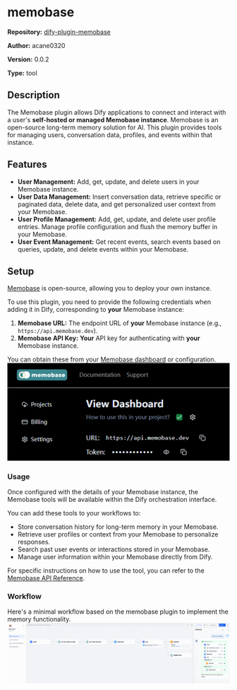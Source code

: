 # memobase

**Repository:** [dify-plugin-memobase](https://github.com/ACAne0320/dify-plugin-memobase)

**Author:** acane0320

**Version:** 0.0.2

**Type:** tool

## Description

The Memobase plugin allows Dify applications to connect and interact with a user's **self-hosted or managed Memobase instance**. Memobase is an open-source long-term memory solution for AI. This plugin provides tools for managing users, conversation data, profiles, and events within that instance.

## Features

*   **User Management:** Add, get, update, and delete users in your Memobase instance.
*   **User Data Management:** Insert conversation data, retrieve specific or paginated data, delete data, and get personalized user context from your Memobase.
*   **User Profile Management:** Add, get, update, and delete user profile entries. Manage profile configuration and flush the memory buffer in your Memobase.
*   **User Event Management:** Get recent events, search events based on queries, update, and delete events within your Memobase.

## Setup

[Memobase](https://github.com/memodb-io/memobase) is open-source, allowing you to deploy your own instance.

To use this plugin, you need to provide the following credentials when adding it in Dify, corresponding to **your** Memobase instance:

1.  **Memobase URL:** The endpoint URL of **your** Memobase instance (e.g., `https://api.memobase.dev`).
2.  **Memobase API Key:** **Your** API key for authenticating with **your** Memobase instance.

You can obtain these from your [Memobase dashboard](https://www.memobase.io/en/dashboard) or configuration.
![Memobase dashboard](/_assets/memobase_dashboard.png)
### Usage

Once configured with the details of your Memobase instance, the Memobase tools will be available within the Dify orchestration interface.

You can add these tools to your workflows to:

*   Store conversation history for long-term memory in your Memobase.
*   Retrieve user profiles or context from your Memobase to personalize responses.
*   Search past user events or interactions stored in your Memobase.
*   Manage user information within your Memobase directly from Dify.

For specific instructions on how to use the tool, you can refer to the [Memobase API Reference](https://docs.memobase.io/api-reference/overview).

### Workflow
Here's a minimal workflow based on the memobase plugin to implement the memory functionality.
![Memobase workflow](/_assets/workflow.png)